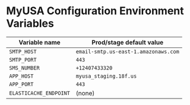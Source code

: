 # MyUSA Configuration Environment Variables

| Variable name | Prod/stage default value |
| ------------- | ------------- |
| `SMTP_HOST` | `email-smtp.us-east-1.amazonaws.com` |
| `SMTP_PORT` | `443` |
| `SMS_NUMBER` | `+12407433320` |
| `APP_HOST` | `myusa_staging.18f.us` |
| `APP_PORT` | `443` |
| `ELASTICACHE_ENDPOINT` | (none) |
